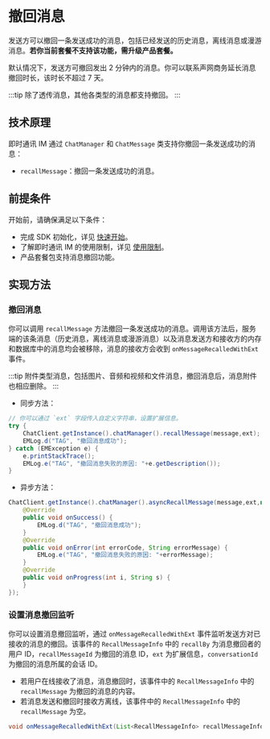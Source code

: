 # 撤回消息

<Toc />

发送方可以撤回一条发送成功的消息，包括已经发送的历史消息，离线消息或漫游消息。**若你当前套餐不支持该功能，需升级产品套餐。**

默认情况下，发送方可撤回发出 2 分钟内的消息。你可以联系声网商务延长消息撤回时长，该时长不超过 7 天。

:::tip
除了透传消息，其他各类型的消息都支持撤回。
:::

## 技术原理

即时通讯 IM 通过 `ChatManager` 和 `ChatMessage` 类支持你撤回一条发送成功的消息：

- `recallMessage`：撤回一条发送成功的消息。

## 前提条件

开始前，请确保满足以下条件：

- 完成 SDK 初始化，详见 [快速开始](quickstart.html)。
- 了解即时通讯 IM 的使用限制，详见 [使用限制](limitation.html)。
- 产品套餐包支持消息撤回功能。

## 实现方法

### 撤回消息

你可以调用 `recallMessage` 方法撤回一条发送成功的消息。调用该方法后，服务端的该条消息（历史消息，离线消息或漫游消息）以及消息发送方和接收方的内存和数据库中的消息均会被移除，消息的接收方会收到 `onMessageRecalledWithExt` 事件。

:::tip
附件类型消息，包括图片、音频和视频和文件消息，撤回消息后，消息附件也相应删除。
:::

- 同步方法：

```java
// 你可以通过 `ext` 字段传入自定义字符串，设置扩展信息。
try {
    ChatClient.getInstance().chatManager().recallMessage(message,ext);
    EMLog.d("TAG", "撤回消息成功");
} catch (EMException e) {
    e.printStackTrace();
    EMLog.e("TAG", "撤回消息失败的原因: "+e.getDescription());
}
```

- 异步方法：

```java
ChatClient.getInstance().chatManager().asyncRecallMessage(message,ext,new CallBack() {
    @Override
    public void onSuccess() {
        EMLog.d("TAG", "撤回消息成功");
    }
    @Override
    public void onError(int errorCode, String errorMessage) {
        EMLog.e("TAG", "撤回消息失败的原因: "+errorMessage);
    }
    @Override
    public void onProgress(int i, String s) {
    }
});
```

### 设置消息撤回监听

你可以设置消息撤回监听，通过 `onMessageRecalledWithExt` 事件监听发送方对已接收的消息的撤回。该事件的 `RecallMessageInfo` 中的 `recallBy` 为消息撤回者的用户 ID，`recallMessageId` 为撤回的消息 ID，`ext` 为扩展信息，`conversationId` 为撤回的消息所属的会话 ID。

- 若用户在线接收了消息，消息撤回时，该事件中的 `RecallMessageInfo` 中的 `recallMessage` 为撤回的消息的内容。
- 若消息发送和撤回时接收方离线，该事件中的 `RecallMessageInfo` 中的 `recallMessage` 为空。

```java
void onMessageRecalledWithExt(List<RecallMessageInfo> recallMessageInfo){}
```




